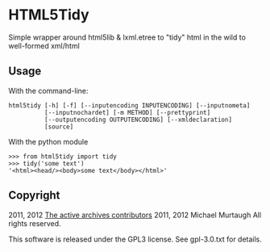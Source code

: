 HTML5Tidy
=========

Simple wrapper around html5lib & lxml.etree to "tidy" html in the wild to
well-formed xml/html


Usage
-----

With the command-line:

    html5tidy [-h] [-f] [--inputencoding INPUTENCODING] [--inputnometa]
              [--inputnochardet] [-m METHOD] [--prettyprint]
              [--outputencoding OUTPUTENCODING] [--xmldeclaration]
              [source]

With the python module

    >>> from html5tidy import tidy
    >>> tidy('some text')
    '<html><head/><body>some text</body></html>'


Copyright
---------

2011, 2012 [The active archives contributors](http://activearchives.org/)
2011, 2012 Michael Murtaugh
All rights reserved.

This software is released under the GPL3 license. See gpl-3.0.txt for details.
